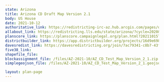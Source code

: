 ```yaml
---
state: Arizona
title: Arizona CD Draft Map Version 2.1
body: US House
date: 2021-10-12
authoritative_link: https://redistricting-irc-az.hub.arcgis.com/pages/draft-maps
allabout_link: https://redistricting.lls.edu/state/arizona/?cycle=2020&level=Congress&startdate=
planscore_link: https://planscore.campaignlegal.org/plan.html?20211015T043428.514236170Z
districtbuilder_link: https://app.districtbuilder.org/projects/16d9e698-2eab-4887-8ee8-1cd4eed7692c
davesredist_link: https://davesredistricting.org/join/7ac79341-c8b7-43f8-82ad-03d12f4c71b2
five38_link:
shapefile_file:
blockassignment_file: /files/AZ-2021-10/AZ_CD_Test_Map_Version_2_1.zip
simplegeojson_file: /files/AZ-2021-10/AZ_CD_Test_Map_Version_2_1.geojson

layout: plan-page
---
```

